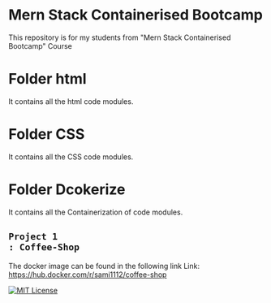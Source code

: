 
# Mern Stack Containerised Bootcamp

This repository is for my students from "Mern Stack Containerised Bootcamp" Course

# Folder html
It contains all the html code modules.

# Folder CSS
It contains all the CSS code modules.

# Folder Dcokerize
It contains all the Containerization of code modules.

## <code style="color : name_color">Project 1 : Coffee-Shop </code>
The docker image can be found in the following link
Link: https://hub.docker.com/r/sami1112/coffee-shop



[![MIT License](https://img.shields.io/badge/License-MIT-green.svg)](https://choosealicense.com/licenses/mit/)
